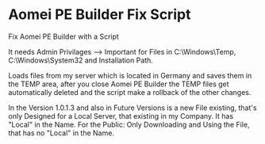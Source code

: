 # Aomei PE Builder Fix Script

Fix Aomei PE Builder with a Script

It needs Admin Privilages --> Important for Files in C:\Windows\Temp, C:\Windows\System32 and Installation Path.

Loads files from my server which is located in Germany and saves them in the TEMP area, after you close Aomei PE Builder the TEMP files get automatically deleted and the script make a rollback of the other changes.

In the Version 1.0.1.3 and also in Future Versions is a new File existing, that's only Designed for a Local Server, that existing in my Company. It has "Local" in the Name. For the Public: Only Downloading and Using the File, that has no "Local" in the Name.
